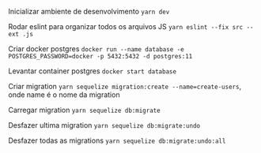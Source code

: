 Inicializar ambiente de desenvolvimento `yarn dev`

Rodar eslint para organizar todos os arquivos JS `yarn eslint --fix src --ext .js`

Criar docker postgres `docker run --name database -e POSTGRES_PASSWORD=docker -p 5432:5432 -d postgres:11`

Levantar container postgres `docker start database`

Criar migration `yarn sequelize migration:create --name=create-users`, onde name é o nome da migration

Carregar migration `yarn sequelize db:migrate`

Desfazer ultima migration `yarn sequelize db:migrate:undo`

Desfazer todas as migrations `yarn sequelize db:migrate:undo:all`
